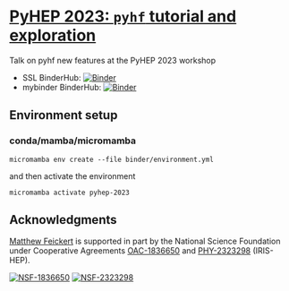 # [PyHEP 2023: `pyhf` tutorial and exploration](https://indico.cern.ch/event/1252095/contributions/5592418/)

Talk on pyhf new features at the PyHEP 2023 workshop

* SSL BinderHub: [![Binder](https://binderhub.ssl-hep.org/badge_logo.svg)](https://binderhub.ssl-hep.org/v2/gh/matthewfeickert-talks/talk-pyhep-2023/HEAD?urlpath=lab/tree/talk.ipynb)
* mybinder BinderHub: [![Binder](https://mybinder.org/badge_logo.svg)](https://mybinder.org/v2/gh/matthewfeickert-talks/talk-pyhep-2023/HEAD?urlpath=lab/tree/talk.ipynb)

## Environment setup

### conda/mamba/micromamba

```
micromamba env create --file binder/environment.yml
```

and then activate the environment

```
micromamba activate pyhep-2023
```

## Acknowledgments

[Matthew Feickert](http://www.matthewfeickert.com/) is supported in part by the National Science Foundation under Cooperative Agreements [OAC-1836650](https://www.nsf.gov/awardsearch/showAward?AWD_ID=1836650) and [PHY-2323298](https://www.nsf.gov/awardsearch/showAward?AWD_ID=2323298) (IRIS-HEP).

[![NSF-1836650](https://img.shields.io/badge/NSF-1836650-blue.svg)](https://www.nsf.gov/awardsearch/showAward?AWD_ID=1836650) [![NSF-2323298](https://img.shields.io/badge/NSF-2323298-blue.svg)](https://www.nsf.gov/awardsearch/showAward?AWD_ID=2323298)
